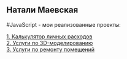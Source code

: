 ## Натали Маевская

#JavaScript - мои реализованные проекты:

 [1. Калькулятор личных расходов](https://natalimaevskaya.github.io/NataliMaevskaya/BudgetCalculator/html/ "Калькулятор личных расходов")  
 [2. Услуги по 3D-моделированию](https://natalimaevskaya.github.io/NataliMaevskaya/3dGlo "Услуги по 3D-моделированию")  
 [3. Услуги по ремонту помещений](адрес "Описание")  
